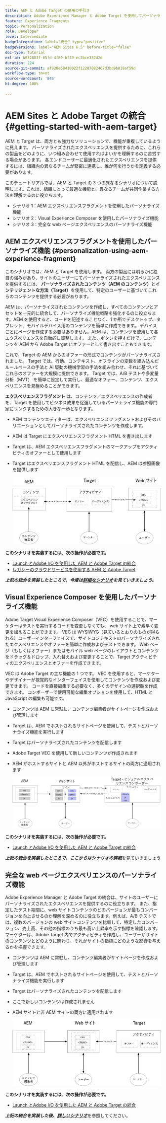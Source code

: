 ```yaml
---
title: AEM と Adobe Target の使用の手引き
description: Adobe Experience Manager と Adobe Target を使用してパーソナライズされたエクスペリエンスを作成して配信する方法を説明するエンドツーエンドのチュートリアル。このチュートリアルでは、エンドツーエンドのプロセスに関わる様々なペルソナと、それらが相互にどう共同作業するかについて学びます
feature: Experience Fragments
topic: Personalization
role: Developer
level: Intermediate
badgeIntegration: label="統合" type="positive"
badgeVersions: label="AEM Sites 6.5" before-title="false"
doc-type: Tutorial
exl-id: b632883f-65fd-4f89-bf39-ec2bce352d2d
duration: 224
source-git-commit: af928e60410022f12207082467d3bd9b818af59d
workflow-type: tm+mt
source-wordcount: '846'
ht-degree: 100%

---
```


# AEM Sites と Adobe Target の統合 {#getting-started-with-aem-target}

AEM と Target は、両方とも強力なソリューションで、機能が重複しているように見えます。 パーソナライズされたエクスペリエンスを提供するために、これらの製品をどのように、いつ組み合わせて使用すればよいかを理解するのに苦労する場合があります。 各エンドユーザーに最適化されたエクスペリエンスを提供するには、組織内の異なるチームが緊密に連携し、誰が何を行うかを定義する必要があります。

このチュートリアルでは、AEM と Target の 3 つの異なるシナリオについて説明します。これは、組織にとって最適な機能と、異なるチームが共同作業する方法を理解するのに役立ちます。

* シナリオ 1：AEM エクスペリエンスフラグメントを使用したパーソナライズ機能
* シナリオ 2：Visual Experience Composer を使用したパーソナライズ機能
* シナリオ 3：完全な web ページエクスペリエンスのパーソナライズ機能

## AEM エクスペリエンスフラグメントを使用したパーソナライズ機能 {#personalization-using-aem-experience-fragment}

このシナリオでは、AEM と Target を使用します。 両方の製品には明らかに独自の強みがあり、サイトのユーザーにてパーソナライズされたエクスペリエンスを提供するには、 **パーソナライズされたコンテンツ（AEM のコンテンツ）**&#x200B;と&#x200B;**インテリジェントな方法（Target）**&#x200B;を使用して、特定のユーザーに基づいてこれらのコンテンツを提供する必要があります。

AEM は、パーソナライズされたコンテンツを作成し、すべてのコンテンツとアセットを一元的に統合して、パーソナライズ機能戦略を強化するのに役立ちます。AEM を使用すると、コードを記述することなく、1 か所でデスクトップ、タブレット、モバイルデバイス用のコンテンツを簡単に作成できます。 デバイスごとにページを作成する必要はありません。AEM は、コンテンツを使用して各エクスペリエンスを自動的に調整します。 また、ボタンを押すだけで、コンテンツを AEM から Adobe Target にオファーとして書き出すこともできます。

これで、Target の AEM からのオファーの形式でコンテンツがパーソナライズされました。 Target では、行動、コンテキスト、オフラインの変数を組み込んだルールベースの手法と AI 駆動の機械学習の手法を組み合わせ、それに基づいてこれらのオファーを大規模に提供できます。  Target では、A/B テストや多変量分析（MVT） を簡単に設定して実行し、最適なオファー、コンテンツ、エクスペリエンスを見極めることができます。

**エクスペリエンスフラグメント** は、コンテンツ／エクスペリエンスの作成者を、Target を使用してビジネス成果を促進しているパーソナライズ機能の専門家にリンクするための大きな一歩となります。

* AEM コンテンツエディターは、エクスペリエンスフラグメントおよびそのバリエーションとしてパーソナライズされたコンテンツを作成します。
* AEM は Target にエクスペリエンスフラグメント HTML を書き出します
* Target は、AEM エクスペリエンスフラグメントのマークアップをアクティビティのオファーとして使用します
* Target はエクスペリエンスフラグメント HTML を配信し、AEM は参照画像を提供します

  ![エクスペリエンスフラグメントを使用したパーソナライゼーションの図](assets/personalization-use-case-1/use-case-1-diagram.png)

**このシナリオを実装するには、次の操作が必要です。**

* [Launch とAdobe I/O を使用した AEM と Adobe Target の統合](./implementation.md#integrating-aem-target-options)
* [レガシーのクラウドサービスを使用する AEM と Adobe Target](./implementation.md#integrating-aem-target-options)

***上記の統合を実装したところで、今度は[詳細なシナリオ](./personalization-use-case-1.md)を見ていきましょう。***

## Visual Experience Composer を使用したパーソナライズ機能

Adobe Target Visual Experience Composer（VEC）を使用することで、マーケターはテストを実行するコードを変更しなくても、 web サイト上で素早く変更を加えることができます。  VEC は WYSIWYG（見ているとおりのものが得られる）ユーザーインターフェイスで、サイトコンテキストのパーソナライズされたエクスペリエンスやオファーを簡単に作成およびテストできます。 Web ページ（もしくはオファー）またはモバイル web ページのレイアウトとコンテンツをドラッグ＆ドロップ、入れ替えおよび変更することで、Target アクティビティのエクスペリエンスとオファーを作成できます。

VEC は Adobe Target の主な機能の 1 つです。 VEC を使用すると、マーケターやデザイナーが視覚的なインターフェイスを使用してコンテンツを作成および変更できます。 コードを直接編集する必要なく、多くのデザインの選択肢を作成できます。 コンポーザーで使用可能な編集オプションを使用して、HTML と JavaScript の編集も可能です。

* コンテンツは AEM に常駐し、コンテンツ編集者がサイトページを作成および管理します
* Target は、AEM でホストされるサイトページを使用して、テストとパーソナライズ機能を実行します
* Target はパーソナライズされたコンテンツを配信します
* Adobe Target VEC を使用して新しいコンテンツが作成されます
* AEM がホストするサイトと AEM 以外がホストするサイトの両方に適用されます

  ![Visual Experience Composer を使用したパーソナライズ機能の図](assets/personalization-use-case-3/use-case-diagram-3.png)

**このシナリオを実装するには、次の操作が必要です。**

* [Launch とAdobe I/O を使用した AEM と Adobe Target の統合](./implementation.md#integrating-aem-target-options)

***上記の統合を実装したところで、ここからは[シナリオの詳細](./personalization-use-case-3.md)***&#x200B;を見ていきましょう

## 完全な web ページエクスペリエンスのパーソナライズ機能

Adobe Experience Manager と Adobe Target の統合は、サイトのユーザーにパーソナライズされたエクスペリエンスを提供するのに役立ちます。 また、指定したテスト期間に、web サイトコンテンツのどのバージョンが最もコンバージョンを向上させるのか理解を深めるのに役立ちます。例えば、A/B テストでは、複数のバージョンの web サイトコンテンツを比較して、特定したコンバージョン、売上高、その他の指標のうち最も高い上昇率を示す指標を確認します。 マーケターは、Adobe Target 内でアクティビティを作成し、ユーザーがサイトのコンテンツとどのように関わり、それがサイトの指標にどのような影響を与えるかを把握できます。

* コンテンツは AEM に常駐し、コンテンツ編集者がサイトページを作成および管理します
* Target は、AEM でホストされるサイトページを使用して、テストとパーソナライズ機能を実行します
* Target はパーソナライズされたコンテンツを配信します
* ここで新しいコンテンツは作成されません
* AEM サイトと非 AEM サイトの両方に適用されます

  ![図](assets/personalization-use-case-2/use-case-2-diagram.png)

**このシナリオを実装するには、次の操作が必要です。**

* [Launch とAdobe I/O を使用した AEM と Adobe Target の統合](./implementation.md#integrating-aem-target-options)

***上記の統合を実装した後、[詳しいシナリオ](./personalization-use-case-2.md)***&#x200B;を参照してください。
